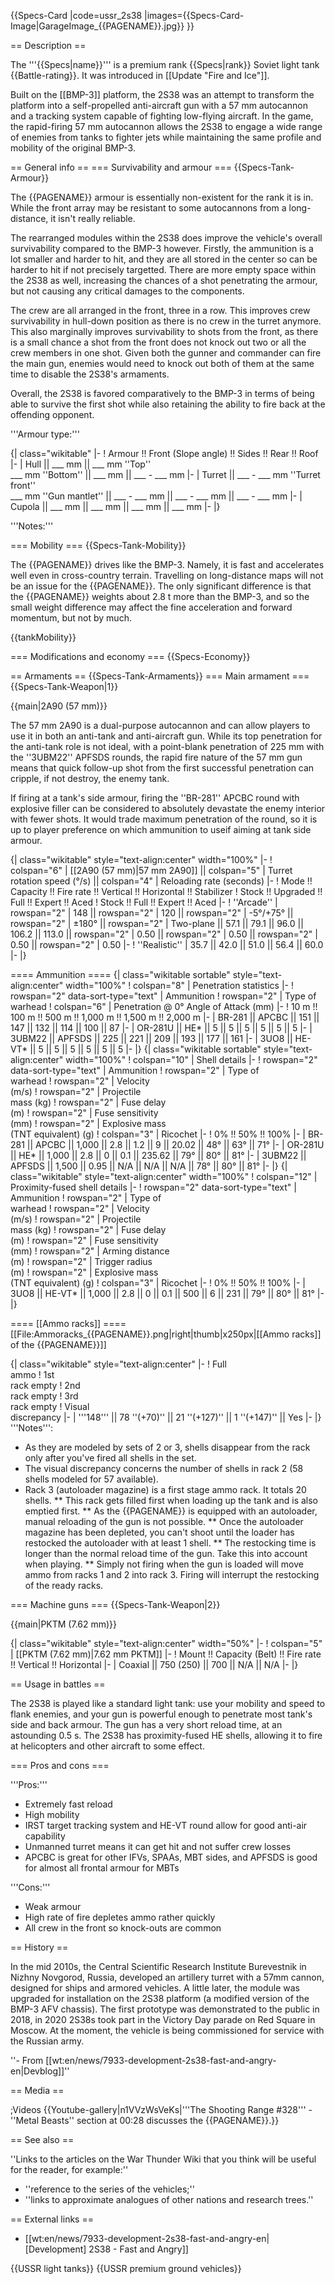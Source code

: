 {{Specs-Card
|code=ussr_2s38
|images={{Specs-Card-Image|GarageImage_{{PAGENAME}}.jpg}}
}}

== Description ==
<!-- ''In the description, the first part should be about the history of the creation and combat usage of the vehicle, as well as its key features. In the second part, tell the reader about the ground vehicle in the game. Insert a screenshot of the vehicle, so that if the novice player does not remember the vehicle by name, he will immediately understand what kind of vehicle the article is talking about.'' -->
The '''{{Specs|name}}''' is a premium rank {{Specs|rank}} Soviet light tank {{Battle-rating}}. It was introduced in [[Update "Fire and Ice"]].

Built on the [[BMP-3]] platform, the 2S38 was an attempt to transform the platform into a self-propelled anti-aircraft gun with a 57 mm autocannon and a tracking system capable of fighting low-flying aircraft. In the game, the rapid-firing 57 mm autocannon allows the 2S38 to engage a wide range of enemies from tanks to fighter jets while maintaining the same profile and mobility of the original BMP-3.

== General info ==
=== Survivability and armour ===
{{Specs-Tank-Armour}}
<!-- ''Describe armour protection. Note the most well protected and key weak areas. Appreciate the layout of modules as well as the number and location of crew members. Is the level of armour protection sufficient, is the placement of modules helpful for survival in combat? If necessary use a visual template to indicate the most secure and weak zones of the armour.'' -->

The {{PAGENAME}} armour is essentially non-existent for the rank it is in. While the front array may be resistant to some autocannons from a long-distance, it isn't really reliable.

The rearranged modules within the 2S38 does improve the vehicle's overall survivability compared to the BMP-3 however. Firstly, the ammunition is a lot smaller and harder to hit, and they are all stored in the center so can be harder to hit if not precisely targetted. There are more empty space within the 2S38 as well, increasing the chances of a shot penetrating the armour, but not causing any critical damages to the components.

The crew are all arranged in the front, three in a row. This improves crew survivability in hull-down position as there is no crew in the turret anymore. This also marginally improves survivability to shots from the front, as there is a small chance a shot from the front does not knock out two or all the crew members in one shot. Given both the gunner and commander can fire the main gun, enemies would need to knock out both of them at the same time to disable the 2S38's armaments.

Overall, the 2S38 is favored comparatively to the BMP-3 in terms of being able to survive the first shot while also retaining the ability to fire back at the offending opponent.

'''Armour type:''' <!-- The types of armour present on the vehicle and their general locations -->
<!-- Example: * Rolled homogeneous armour (Front, Side, Rear, Hull roof)
* Cast homogeneous armour (Turret, Transmission area) -->

{| class="wikitable"
|-
! Armour !! Front (Slope angle) !! Sides !! Rear !! Roof
|-
| Hull || ___ mm || ___ mm ''Top'' <br> ___ mm ''Bottom'' || ___ mm || ___ - ___ mm
|-
| Turret || ___ - ___ mm ''Turret front'' <br> ___ mm ''Gun mantlet'' || ___ - ___ mm || ___ - ___ mm || ___ - ___ mm
|-
| Cupola || ___ mm || ___ mm || ___ mm || ___ mm
|-
|}

'''Notes:''' <!-- Any additional notes which the user needs to be aware of -->
<!-- Example: * Suspension wheels are 20 mm thick, tracks are 30 mm thick, and torsion bars are 60 mm thick. -->

=== Mobility ===
{{Specs-Tank-Mobility}}
<!-- ''Write about the mobility of the ground vehicle. Estimate the specific power and manoeuvrability, as well as the maximum speed forwards and backwards.'' -->

The {{PAGENAME}} drives like the BMP-3. Namely, it is fast and accelerates well even in cross-country terrain. Travelling on long-distance maps will not be an issue for the {{PAGENAME}}. The only significant difference is that the {{PAGENAME}} weights about 2.8 t more than the BMP-3, and so the small weight difference may affect the fine acceleration and forward momentum, but not by much.

{{tankMobility}}

=== Modifications and economy ===
{{Specs-Economy}}

== Armaments ==
{{Specs-Tank-Armaments}}
=== Main armament ===
{{Specs-Tank-Weapon|1}}
<!-- ''Give the reader information about the characteristics of the main gun. Assess its effectiveness in a battle based on the reloading speed, ballistics and the power of shells. Do not forget about the flexibility of the fire, that is how quickly the cannon can be aimed at the target, open fire on it and aim at another enemy. Add a link to the main article on the gun: <code><nowiki>{{main|Name of the weapon}}</nowiki></code>. Describe in general terms the ammunition available for the main gun. Give advice on how to use them and how to fill the ammunition storage.'' -->
{{main|2A90 (57 mm)}}

The 57 mm 2A90 is a dual-purpose autocannon and can allow players to use it in both an anti-tank and anti-aircraft gun. While its top penetration for the anti-tank role is not ideal, with a point-blank penetration of 225 mm with the ''3UBM22'' APFSDS rounds, the rapid fire nature of the 57 mm gun means that quick follow-up shot from the first successful penetration can cripple, if not destroy, the enemy tank.

If firing at a tank's side armour, firing the ''BR-281'' APCBC round with explosive filler can be considered to absolutely devastate the enemy interior with fewer shots. It would trade maximum penetration of the round, so it is up to player preference on which ammunition to useif aiming at tank side armour.

{| class="wikitable" style="text-align:center" width="100%"
|-
! colspan="6" | [[2A90 (57 mm)|57 mm 2A90]] || colspan="5" | Turret rotation speed (°/s) || colspan="4" | Reloading rate (seconds)
|-
! Mode !! Capacity !! Fire rate !! Vertical !! Horizontal !! Stabilizer
! Stock !! Upgraded !! Full !! Expert !! Aced
! Stock !! Full !! Expert !! Aced
|-
! ''Arcade''
| rowspan="2" | 148 || rowspan="2" | 120 || rowspan="2" | -5°/+75° || rowspan="2" | ±180° || rowspan="2" | Two-plane || 57.1 || 79.1 || 96.0 || 106.2 || 113.0 || rowspan="2" | 0.50 || rowspan="2" | 0.50 || rowspan="2" | 0.50 || rowspan="2" | 0.50
|-
! ''Realistic''
| 35.7 || 42.0 || 51.0 || 56.4 || 60.0
|-
|}

==== Ammunition ====
{| class="wikitable sortable" style="text-align:center" width="100%"
! colspan="8" | Penetration statistics
|-
! rowspan="2" data-sort-type="text" | Ammunition
! rowspan="2" | Type of<br>warhead
! colspan="6" | Penetration @ 0° Angle of Attack (mm)
|-
! 10 m !! 100 m !! 500 m !! 1,000 m !! 1,500 m !! 2,000 m
|-
| BR-281 || APCBC || 151 || 147 || 132 || 114 || 100 || 87
|-
| OR-281U || HE* || 5 || 5 || 5 || 5 || 5 || 5
|-
| 3UBM22 || APFSDS || 225 || 221 || 209 || 193 || 177 || 161
|-
| 3UO8 || HE-VT* || 5 || 5 || 5 || 5 || 5 || 5
|-
|}
{| class="wikitable sortable" style="text-align:center" width="100%"
! colspan="10" | Shell details
|-
! rowspan="2" data-sort-type="text" | Ammunition
! rowspan="2" | Type of<br>warhead
! rowspan="2" | Velocity<br>(m/s)
! rowspan="2" | Projectile<br>mass (kg)
! rowspan="2" | Fuse delay<br>(m)
! rowspan="2" | Fuse sensitivity<br>(mm)
! rowspan="2" | Explosive mass<br>(TNT equivalent) (g)
! colspan="3" | Ricochet
|-
! 0% !! 50% !! 100%
|-
| BR-281 || APCBC || 1,000 || 2.8 || 1.2 || 9 || 20.02 || 48° || 63° || 71°
|-
| OR-281U || HE* || 1,000 || 2.8 || 0 || 0.1 || 235.62 || 79° || 80° || 81°
|-
| 3UBM22 || APFSDS || 1,500 || 0.95 || N/A || N/A || N/A || 78° || 80° || 81°
|-
|}
{| class="wikitable" style="text-align:center" width="100%"
! colspan="12" | Proximity-fused shell details
|-
! rowspan="2" data-sort-type="text" | Ammunition
! rowspan="2" | Type of<br>warhead
! rowspan="2" | Velocity<br>(m/s)
! rowspan="2" | Projectile<br>mass (kg)
! rowspan="2" | Fuse delay<br>(m)
! rowspan="2" | Fuse sensitivity<br>(mm)
! rowspan="2" | Arming distance<br>(m)
! rowspan="2" | Trigger radius<br>(m)
! rowspan="2" | Explosive mass<br>(TNT equivalent) (g)
! colspan="3" | Ricochet
|-
! 0% !! 50% !! 100%
|-
| 3UO8 || HE-VT* || 1,000 || 2.8 || 0 || 0.1 || 500 || 6 || 231 || 79° || 80° || 81°
|-
|}

==== [[Ammo racks]] ====
[[File:Ammoracks_{{PAGENAME}}.png|right|thumb|x250px|[[Ammo racks]] of the {{PAGENAME}}]]
<!-- '''Last updated: 2.21.1.71''' -->
{| class="wikitable" style="text-align:center"
|-
! Full<br>ammo
! 1st<br>rack empty
! 2nd<br>rack empty
! 3rd<br>rack empty
! Visual<br>discrepancy
|-
| '''148''' || 78&nbsp;''(+70)'' || 21&nbsp;''(+127)'' || 1&nbsp;''(+147)'' || Yes
|-
|}
'''Notes''':

* As they are modeled by sets of 2 or 3, shells disappear from the rack only after you've fired all shells in the set.
* The visual discrepancy concerns the number of shells in rack 2 (58 shells modeled for 57 available).
* Rack 3 (autoloader magazine) is a first stage ammo rack. It totals 20 shells.
** This rack gets filled first when loading up the tank and is also emptied first.
** As the {{PAGENAME}} is equipped with an autoloader, manual reloading of the gun is not possible.
** Once the autoloader magazine has been depleted, you can't shoot until the loader has restocked the autoloader with at least 1 shell.
** The restocking time is longer than the normal reload time of the gun. Take this into account when playing.
** Simply not firing when the gun is loaded will move ammo from racks 1 and 2 into rack 3. Firing will interrupt the restocking of the ready racks.

=== Machine guns ===
{{Specs-Tank-Weapon|2}}
<!-- ''Offensive and anti-aircraft machine guns not only allow you to fight some aircraft but also are effective against lightly armoured vehicles. Evaluate machine guns and give recommendations on its use.'' -->
{{main|PKTM (7.62 mm)}}

{| class="wikitable" style="text-align:center" width="50%"
|-
! colspan="5" | [[PKTM (7.62 mm)|7.62 mm PKTM]]
|-
! Mount !! Capacity (Belt) !! Fire rate !! Vertical !! Horizontal
|-
| Coaxial || 750 (250) || 700 || N/A || N/A
|-
|}

== Usage in battles ==
<!-- ''Describe the tactics of playing in the vehicle, the features of using vehicles in the team and advice on tactics. Refrain from creating a "guide" - do not impose a single point of view but instead give the reader food for thought. Describe the most dangerous enemies and give recommendations on fighting them. If necessary, note the specifics of the game in different modes (AB, RB, SB).'' -->
The 2S38 is played like a standard light tank: use your mobility and speed to flank enemies, and your gun is powerful enough to penetrate most tank's side and back armour. The gun has a very short reload time, at an astounding 0.5 s. The 2S38 has proximity-fused HE shells, allowing it to fire at helicopters and other aircraft to some effect.

=== Pros and cons ===
<!-- ''Summarise and briefly evaluate the vehicle in terms of its characteristics and combat effectiveness. Mark its pros and cons in a bulleted list. Try not to use more than 6 points for each of the characteristics. Avoid using categorical definitions such as "bad", "good" and the like - use substitutions with softer forms such as "inadequate" and "effective".'' -->

'''Pros:'''

* Extremely fast reload
* High mobility
* IRST target tracking system and HE-VT round allow for good anti-air capability
* Unmanned turret means it can get hit and not suffer crew losses
* APCBC is great for other IFVs, SPAAs, MBT sides, and APFSDS is good for almost all frontal armour for MBTs

'''Cons:'''

* Weak armour
* High rate of fire depletes ammo rather quickly
* All crew in the front so knock-outs are common

== History ==
<!-- ''Describe the history of the creation and combat usage of the vehicle in more detail than in the introduction. If the historical reference turns out to be too long, take it to a separate article, taking a link to the article about the vehicle and adding a block "/History" (example: <nowiki>https://wiki.warthunder.com/(Vehicle-name)/History</nowiki>) and add a link to it here using the <code>main</code> template. Be sure to reference text and sources by using <code><nowiki><ref></ref></nowiki></code>, as well as adding them at the end of the article with <code><nowiki><references /></nowiki></code>. This section may also include the vehicle's dev blog entry (if applicable) and the in-game encyclopedia description (under <code><nowiki>=== In-game description ===</nowiki></code>, also if applicable).'' -->
In the mid 2010s, the Central Scientific Research Institute Burevestnik in Nizhny Novgorod, Russia, developed an artillery turret with a 57mm cannon, designed for ships and armored vehicles. A little later, the module was upgraded for installation on the 2S38 platform (a modified version of the BMP-3 AFV chassis). The first prototype was demonstrated to the public in 2018, in 2020 2S38s took part in the Victory Day parade on Red Square in Moscow. At the moment, the vehicle is being commissioned for service with the Russian army.

''- From [[wt:en/news/7933-development-2s38-fast-and-angry-en|Devblog]]''

== Media ==
<!-- ''Excellent additions to the article would be video guides, screenshots from the game, and photos.'' -->

;Videos
{{Youtube-gallery|n1VVzWsVeKs|'''The Shooting Range #328''' - ''Metal Beasts'' section at 00:28 discusses the {{PAGENAME}}.}}

== See also ==
<!-- ''Links to the articles on the War Thunder Wiki that you think will be useful for the reader, for example:''
* ''reference to the series of the vehicles;''
* ''links to approximate analogues of other nations and research trees.'' -->
''Links to the articles on the War Thunder Wiki that you think will be useful for the reader, for example:''

* ''reference to the series of the vehicles;''
* ''links to approximate analogues of other nations and research trees.''

== External links ==
<!-- ''Paste links to sources and external resources, such as:''
* ''topic on the official game forum;''
* ''other literature.'' -->
* [[wt:en/news/7933-development-2s38-fast-and-angry-en|<nowiki>[Development]</nowiki> 2S38 - Fast and Angry]]

{{USSR light tanks}}
{{USSR premium ground vehicles}}